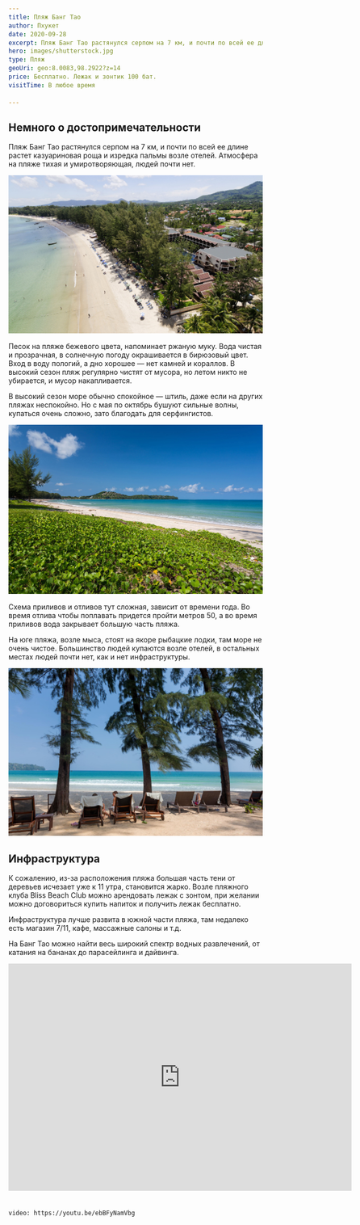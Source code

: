 ```yaml
---
title: Пляж Банг Тао
author: Пхукет
date: 2020-09-28
excerpt: Пляж Банг Тао растянулся серпом на 7 км, и почти по всей ее длине растет казуариновая роща и изредка пальмы возле отелей. Атмосфера на пляже тихая и умиротворяющая, людей почти нет.
hero: images/shutterstock.jpg
type: Пляж
geoUri: geo:8.0083,98.2922?z=14
price: Бесплатно. Лежак и зонтик 100 бат.
visitTime: В любое время

---
```


## Немного о достопримечательности
Пляж Банг Тао растянулся серпом на 7 км, и почти по всей ее длине растет казуариновая роща и изредка пальмы возле отелей. Атмосфера на пляже тихая и умиротворяющая, людей почти нет.

![Пляж Банг Тао Bang Tao Beach](images/bang-tao-beach.jpg)

Песок на пляже бежевого цвета, напоминает ржаную муку. Вода чистая и прозрачная, в солнечную погоду окрашивается в бирюзовый цвет. Вход в воду пологий, а дно хорошее — нет камней и кораллов. В высокий сезон пляж регулярно чистят от мусора, но летом никто не убирается, и мусор накапливается.

В высокий сезон море обычно спокойное — штиль, даже если на других пляжах неспокойно. Но с мая по октябрь бушуют сильные волны, купаться очень сложно, зато благодать для серфингистов. 

![Пляж Банг Тао Bang Tao Beach](images/vokrugsveta.ua.jpg "Источник vokrugsveta.ua")

Схема приливов и отливов тут сложная, зависит от времени года. Во время отлива чтобы поплавать придется пройти метров 50, а во время приливов вода закрывает большую часть пляжа.

На юге пляжа, возле мыса, стоят на якоре рыбацкие лодки, там море не очень чистое. 
Большинство людей купаются возле отелей, в остальных местах людей почти нет, как и нет инфраструктуры.


![Пляж Банг Тао Bang Tao Beach](images/tui.ru.jpg "Источник tui.ru")
 
## Инфраструктура 
К сожалению, из-за расположения пляжа большая часть тени от деревьев исчезает уже к 11 утра, становится жарко. Возле пляжного клуба Bliss Beach Club можно арендовать лежак с зонтом, при желании можно договориться купить напиток и получить лежак бесплатно.

Инфраструктура лучше развита в южной части пляжа, там недалеко есть магазин 7/11, кафе, массажные салоны и т.д. 

На Банг Тао можно найти весь широкий спектр водных развлечений, от катания на бананах до парасейлинга и дайвинга.

<iframe src="https://www.google.com/maps/embed?pb=!4v1607151045139!6m8!1m7!1sCAoSLEFGMVFpcE5MMmw1LXV4c3NLZWlQUk5mQWI3bmVfbUdZeFZ1WGdPd0FQUlE1!2m2!1d8.008322999999999!2d98.292402!3f289.37976906926764!4f-10.301616671881561!5f0.7820865974627469" width="680" height="450" frameborder="0" style="border:0;" allowfullscreen="" aria-hidden="false" tabindex="0"></iframe>
<br></br>


`video: https://youtu.be/ebBFyNamVbg`